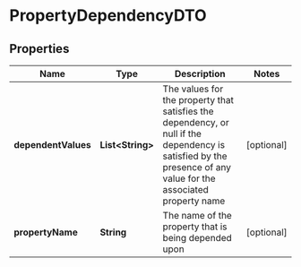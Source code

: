 # PropertyDependencyDTO

## Properties
Name | Type | Description | Notes
------------ | ------------- | ------------- | -------------
**dependentValues** | **List&lt;String&gt;** | The values for the property that satisfies the dependency, or null if the dependency is satisfied by the presence of any value for the associated property name |  [optional]
**propertyName** | **String** | The name of the property that is being depended upon |  [optional]
